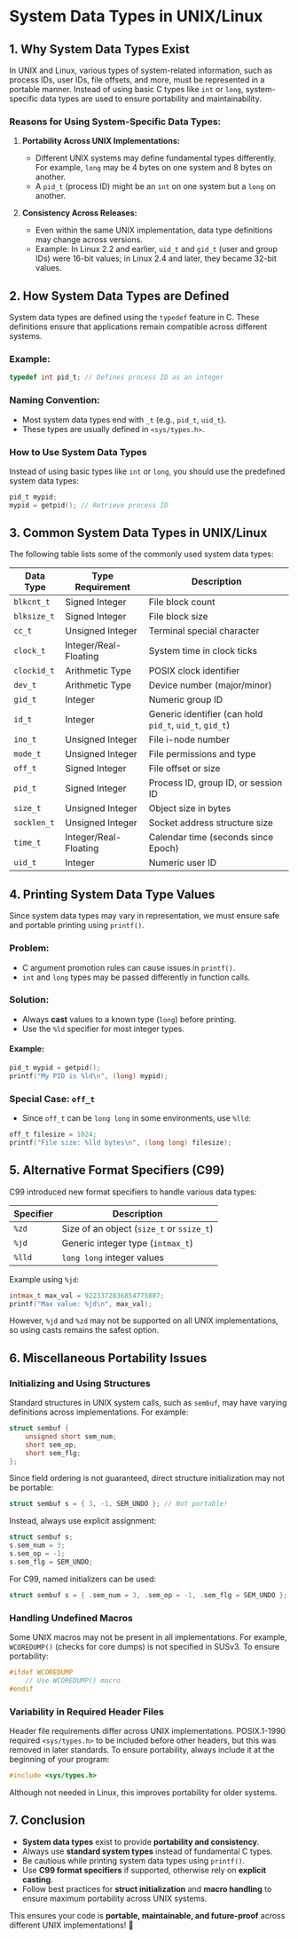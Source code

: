 # System Data Types in UNIX/Linux

## 1. Why System Data Types Exist
In UNIX and Linux, various types of system-related information, such as process IDs, user IDs, file offsets, and more, must be represented in a portable manner. Instead of using basic C types like `int` or `long`, system-specific data types are used to ensure portability and maintainability.

### Reasons for Using System-Specific Data Types:
1. **Portability Across UNIX Implementations:**
   - Different UNIX systems may define fundamental types differently. For example, `long` may be 4 bytes on one system and 8 bytes on another.
   - A `pid_t` (process ID) might be an `int` on one system but a `long` on another.

2. **Consistency Across Releases:**
   - Even within the same UNIX implementation, data type definitions may change across versions.
   - Example: In Linux 2.2 and earlier, `uid_t` and `gid_t` (user and group IDs) were 16-bit values; in Linux 2.4 and later, they became 32-bit values.

## 2. How System Data Types are Defined
System data types are defined using the `typedef` feature in C. These definitions ensure that applications remain compatible across different systems.

### Example:
```c
typedef int pid_t; // Defines process ID as an integer
```

### Naming Convention:
- Most system data types end with `_t` (e.g., `pid_t`, `uid_t`).
- These types are usually defined in `<sys/types.h>`.

### How to Use System Data Types
Instead of using basic types like `int` or `long`, you should use the predefined system data types:
```c
pid_t mypid;
mypid = getpid(); // Retrieve process ID
```

## 3. Common System Data Types in UNIX/Linux
The following table lists some of the commonly used system data types:

| Data Type    | Type Requirement   | Description |
|-------------|-----------------|-------------|
| `blkcnt_t`  | Signed Integer   | File block count |
| `blksize_t` | Signed Integer   | File block size |
| `cc_t`      | Unsigned Integer | Terminal special character |
| `clock_t`   | Integer/Real-Floating | System time in clock ticks |
| `clockid_t` | Arithmetic Type  | POSIX clock identifier |
| `dev_t`     | Arithmetic Type  | Device number (major/minor) |
| `gid_t`     | Integer          | Numeric group ID |
| `id_t`      | Integer          | Generic identifier (can hold `pid_t`, `uid_t`, `gid_t`) |
| `ino_t`     | Unsigned Integer | File i-node number |
| `mode_t`    | Unsigned Integer | File permissions and type |
| `off_t`     | Signed Integer   | File offset or size |
| `pid_t`     | Signed Integer   | Process ID, group ID, or session ID |
| `size_t`    | Unsigned Integer | Object size in bytes |
| `socklen_t` | Unsigned Integer | Socket address structure size |
| `time_t`    | Integer/Real-Floating | Calendar time (seconds since Epoch) |
| `uid_t`     | Integer          | Numeric user ID |

## 4. Printing System Data Type Values
Since system data types may vary in representation, we must ensure safe and portable printing using `printf()`.

### Problem:
- C argument promotion rules can cause issues in `printf()`.
- `int` and `long` types may be passed differently in function calls.

### Solution:
- Always **cast** values to a known type (`long`) before printing.
- Use the `%ld` specifier for most integer types.

#### Example:
```c
pid_t mypid = getpid();
printf("My PID is %ld\n", (long) mypid);
```

### Special Case: `off_t`
- Since `off_t` can be `long long` in some environments, use `%lld`:
```c
off_t filesize = 1024;
printf("File size: %lld bytes\n", (long long) filesize);
```

## 5. Alternative Format Specifiers (C99)
C99 introduced new format specifiers to handle various data types:

| Specifier | Description |
|-----------|-------------|
| `%zd` | Size of an object (`size_t` or `ssize_t`) |
| `%jd` | Generic integer type (`intmax_t`) |
| `%lld` | `long long` integer values |

Example using `%jd`:
```c
intmax_t max_val = 9223372036854775807;
printf("Max value: %jd\n", max_val);
```

However, `%jd` and `%zd` may not be supported on all UNIX implementations, so using casts remains the safest option.

## 6. Miscellaneous Portability Issues

### Initializing and Using Structures
Standard structures in UNIX system calls, such as `sembuf`, may have varying definitions across implementations. For example:
```c
struct sembuf {
    unsigned short sem_num;
    short sem_op;
    short sem_flg;
};
```
Since field ordering is not guaranteed, direct structure initialization may not be portable:
```c
struct sembuf s = { 3, -1, SEM_UNDO }; // Not portable!
```
Instead, always use explicit assignment:
```c
struct sembuf s;
s.sem_num = 3;
s.sem_op = -1;
s.sem_flg = SEM_UNDO;
```
For C99, named initializers can be used:
```c
struct sembuf s = { .sem_num = 3, .sem_op = -1, .sem_flg = SEM_UNDO };
```

### Handling Undefined Macros
Some UNIX macros may not be present in all implementations. For example, `WCOREDUMP()` (checks for core dumps) is not specified in SUSv3. To ensure portability:
```c
#ifdef WCOREDUMP
    // Use WCOREDUMP() macro
#endif
```

### Variability in Required Header Files
Header file requirements differ across UNIX implementations. POSIX.1-1990 required `<sys/types.h>` to be included before other headers, but this was removed in later standards. To ensure portability, always include it at the beginning of your program:
```c
#include <sys/types.h>
```
Although not needed in Linux, this improves portability for older systems.

## 7. Conclusion
- **System data types** exist to provide **portability and consistency**.
- Always use **standard system types** instead of fundamental C types.
- Be cautious while printing system data types using `printf()`.
- Use **C99 format specifiers** if supported, otherwise rely on **explicit casting**.
- Follow best practices for **struct initialization** and **macro handling** to ensure maximum portability across UNIX systems.

This ensures your code is **portable, maintainable, and future-proof** across different UNIX implementations! 🚀

